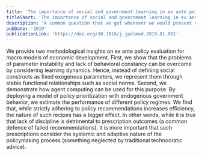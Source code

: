 ```yaml
---
title: 'The importance of social and government learning in ex ante policy evaluation'
titleShort: 'The importance of social and government learning in ex ante policy evaluation'
description: 'A common question that we got whenever we would present our policy-prioritisation model was if it accounted for the Lucas critique: the idea that policy based on models that ignore expectations would ultimately fail. Hence, in a more academic-oriented piece, we elaborate on how agent-computing models can address the Lucas critique in a wider and more flexible way than other popular frameworks in economics.'
pubDate: '2019'
publicationLink: 'https://doi.org/10.1016/j.jpolmod.2019.01.001'
---
```


We provide two methodological insights on ex ante policy evaluation for macro models of economic development. First, we show that the problems of parameter instability and lack of behavioral constancy can be overcome by considering learning dynamics. Hence, instead of defining social constructs as fixed exogenous parameters, we represent them through stable functional relationships such as social norms. Second, we demonstrate how agent computing can be used for this purpose. By deploying a model of policy prioritization with endogenous government behavior, we estimate the performance of different policy regimes. We find that, while strictly adhering to policy recommendations increases efficiency, the nature of such recipes has a bigger effect. In other words, while it is true that lack of discipline is detrimental to prescription outcomes (a common defence of failed recommendations), it is more important that such prescriptions consider the systemic and adaptive nature of the policymaking process (something neglected by traditional technocratic advice).
